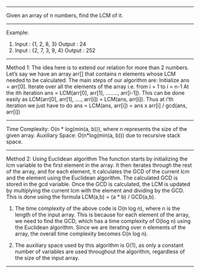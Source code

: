 ---------------------------------------------------------------------------------------------------

Given an array of n numbers, find the LCM of it. 

---------------------------------------------------------------------------------------------------

Example:
1. Input : {1, 2, 8, 3}
Output : 24
2. Input : {2, 7, 3, 9, 4}
Output : 252

---------------------------------------------------------------------------------------------------

Method 1:
The idea here is to extend our relation for more than 2 numbers. Let’s say we have an array arr[] that contains n elements whose LCM needed to be calculated.
The main steps of our algorithm are: 
Initialize ans = arr[0].
Iterate over all the elements of the array i.e. from i = 1 to i = n-1 
At the ith iteration ans = LCM(arr[0], arr[1], …….., arr[i-1]). This can be done easily as LCM(arr[0], arr[1], …., arr[i]) = LCM(ans, arr[i]). Thus at i’th iteration we just have to do ans = LCM(ans, arr[i]) = ans x arr[i] / gcd(ans, arr[i])

---------------------------------------------------------------------------------------------------

Time Complexity: O(n * log(min(a, b))), where n represents the size of the given array.
Auxiliary Space: O(n*log(min(a, b))) due to recursive stack space.

---------------------------------------------------------------------------------------------------

Method 2: Using Euclidean algorithm 
The function starts by initializing the lcm variable to the first element in the array. It then iterates through the rest of the array, and for each element, it calculates the GCD of the current lcm and the element using the Euclidean algorithm. The calculated GCD is stored in the gcd variable.
Once the GCD is calculated, the LCM is updated by multiplying the current lcm with the element and dividing by the GCD. This is done using the formula LCM(a,b) = (a * b) / GCD(a,b).

1. The time complexity of the above code is O(n log n), where n is the length of the input array. This is because for each element of the array, we need to find the GCD, which has a time complexity of O(log n) using the Euclidean algorithm. Since we are iterating over n elements of the array, the overall time complexity becomes O(n log n).

2. The auxiliary space used by this algorithm is O(1), as only a constant number of variables are used throughout the algorithm, regardless of the size of the input array.

---------------------------------------------------------------------------------------------------